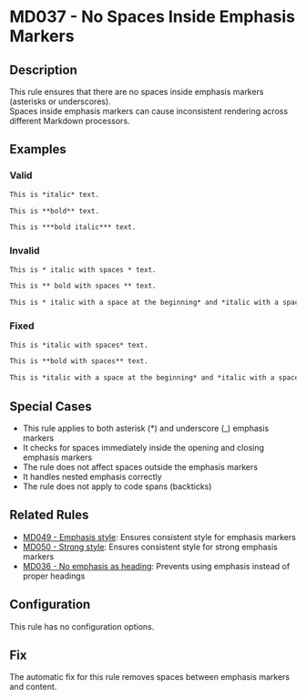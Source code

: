 # MD037 - No Spaces Inside Emphasis Markers

## Description

This rule ensures that there are no spaces inside emphasis markers (asterisks or underscores).  
Spaces inside emphasis markers can cause inconsistent rendering across different Markdown processors.

<!-- rumdl-disable MD037 -->
## Examples

### Valid

```markdown
This is *italic* text.

This is **bold** text.

This is ***bold italic*** text.
```

### Invalid

```markdown
This is * italic with spaces * text.

This is ** bold with spaces ** text.

This is * italic with a space at the beginning* and *italic with a space at the end *.
```

### Fixed

```markdown
This is *italic with spaces* text.

This is **bold with spaces** text.

This is *italic with a space at the beginning* and *italic with a space at the end*.
```
<!-- rumdl-enable MD037 -->

## Special Cases

- This rule applies to both asterisk (*) and underscore (_) emphasis markers
- It checks for spaces immediately inside the opening and closing emphasis markers
- The rule does not affect spaces outside the emphasis markers
- It handles nested emphasis correctly
- The rule does not apply to code spans (backticks)

## Related Rules

- [MD049 - Emphasis style](md049.md): Ensures consistent style for emphasis markers
- [MD050 - Strong style](md050.md): Ensures consistent style for strong emphasis markers
- [MD036 - No emphasis as heading](md036.md): Prevents using emphasis instead of proper headings

## Configuration

This rule has no configuration options.

## Fix

The automatic fix for this rule removes spaces between emphasis markers and content.
